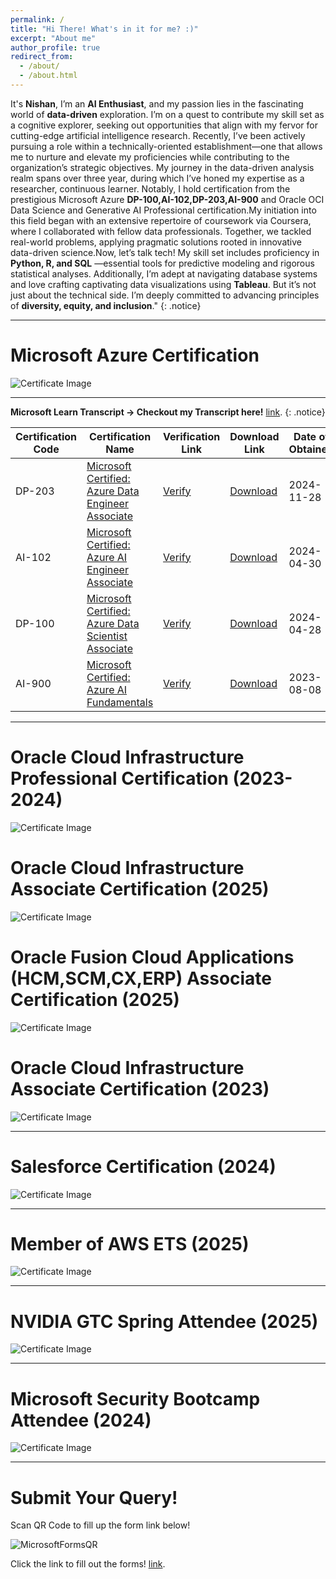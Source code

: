 ```yaml
---
permalink: /
title: "Hi There! What's in it for me? :)"
excerpt: "About me"
author_profile: true
redirect_from: 
  - /about/
  - /about.html
---
```

It's **Nishan**, I’m an **AI Enthusiast**, and my passion lies in the fascinating world of **data-driven** exploration. I’m on a quest to contribute my skill set as a cognitive explorer, seeking out opportunities that align with my fervor for cutting-edge artificial intelligence research. Recently, I’ve been actively pursuing a role within a technically-oriented establishment—one that allows me to nurture and elevate my proficiencies while contributing to the organization’s strategic objectives. My journey in the data-driven analysis realm spans over three year, during which I’ve honed my expertise as a researcher, continuous learner. Notably, I hold certification from the prestigious Microsoft Azure **DP-100,AI-102,DP-203,AI-900** and Oracle OCI Data Science and Generative AI Professional certification.My initiation into this field began with an extensive repertoire of coursework via Coursera, where I collaborated with fellow data professionals. Together, we tackled real-world problems, applying pragmatic solutions rooted in innovative data-driven science.Now, let’s talk tech! My skill set includes proficiency in **Python, R, and SQL** —essential tools for predictive modeling and rigorous statistical analyses. Additionally, I’m adept at navigating database systems and love crafting captivating data visualizations using **Tableau**. But it’s not just about the technical side. I’m deeply committed to advancing principles of **diversity, equity, and inclusion**."
{: .notice}

---


# Microsoft Azure Certification
![Certificate Image](/files/microsoft/microsoft_cert_merge.png)

---
**Microsoft Learn Transcript -> Checkout my Transcript here!** [link](https://learn.microsoft.com/en-us/users/smgazzaliarafatnishan-4645/transcript/d5y6ghp168eyero "Microsoft Learn Transcript").
{: .notice}

| Certification Code | Certification Name | Verification Link | Download Link | Date of Obtained | Date of Expiration | Organization | Exam Provider |
|------|--------------------|-------------------|---------------|---------------|-----------------|--------------|--------|
| DP-203 | [Microsoft Certified: Azure Data Engineer Associate](https://learn.microsoft.com/en-us/users/smgazzaliarafatnishan-4645/credentials/cc036a4b7affc9ae) | [Verify](https://learn.microsoft.com/en-us/users/smgazzaliarafatnishan-4645/credentials/cc036a4b7affc9ae) | [Download](/files/microsoft/microsft_azure_data_engineer_associate_dp_203_certificate.png) | 2024-11-28 | 2025-11-28 | Microsoft | Online Proctored by PearsonVUE |
| AI-102| [Microsoft Certified: Azure AI Engineer Associate](https://learn.microsoft.com/en-us/users/SMGazzaliArafatNishan-4645/credentials/CAB2713E62F9049A) | [Verify](https://learn.microsoft.com/en-us/users/smgazzaliarafatnishan-4645/credentials/cab2713e62f9049a) | [Download](/files/microsoft/microsft_azure_ai_engineer_associate_ai_102_certificate.png) | 2024-04-30 | 2026-04-30 | Microsoft | Online Proctored by PearsonVUE |
| DP-100 | [Microsoft Certified: Azure Data Scientist Associate](https://learn.microsoft.com/en-us/users/smgazzaliarafatnishan-4645/credentials/a2c48d4c8739efa2) | [Verify](https://learn.microsoft.com/en-us/users/smgazzaliarafatnishan-4645/credentials/a2c48d4c8739efa2) | [Download](/files/microsoft/microsft_azure_data_scientist_associate_dp_100_certificate.png) | 2024-04-28 | 2026-04-28 | Microsoft | Online Proctored by PearsonVUE |
| AI-900 | [Microsoft Certified: Azure AI Fundamentals](https://learn.microsoft.com/en-us/users/smgazzaliarafatnishan-4645/credentials/26e51c20de6defe8) | [Verify](https://learn.microsoft.com/en-us/users/smgazzaliarafatnishan-4645/credentials/26e51c20de6defe8) | [Download](/files/microsoft/microsoft_azure_ai_fundamentals_ai_900_certificate.png) | 2023-08-08| Unlimited | Microsoft | Online Proctored by PearsonVUE |

---
# Oracle Cloud Infrastructure Professional Certification (2023-2024)
![Certificate Image](/files/oracle/oci_professional_certification.png)

# Oracle Cloud Infrastructure Associate Certification (2025)
![Certificate Image](/files/oracle/oci_2025_associate_cert.png)

# Oracle Fusion Cloud Applications (HCM,SCM,CX,ERP) Associate Certification (2025)
![Certificate Image](/files/oracle/oracle_fusion_cloud_applications_2025_associate_cert_hcm_erp_cx_scm.png)

# Oracle Cloud Infrastructure Associate Certification (2023)
![Certificate Image](/files/oracle/oci_2023_foundation_associate_certifications.png)

---
# Salesforce Certification (2024)
![Certificate Image](/files/salesforce/Badge_SF-Certified_AI-Associate.png)

---
# Member of AWS ETS (2025)
![Certificate Image](/files/aws/aws_ets_membership.png)

---
# NVIDIA GTC Spring Attendee (2025)
![Certificate Image](/files/nvidia/nvidia_gtc_attendee.jpg)

---
# Microsoft Security Bootcamp Attendee (2024)
![Certificate Image](/files/microsoft/microsoft_security_bootcamp_2024_attendee.png)

---
# Submit Your Query!
Scan QR Code to fill up the form link below!

![MicrosoftFormsQR](/files/qr/qr.png)

Click the link to fill out the forms!
[link](https://forms.office.com/r/1S5HQET81s "Fillout Microsoft Forms!").




